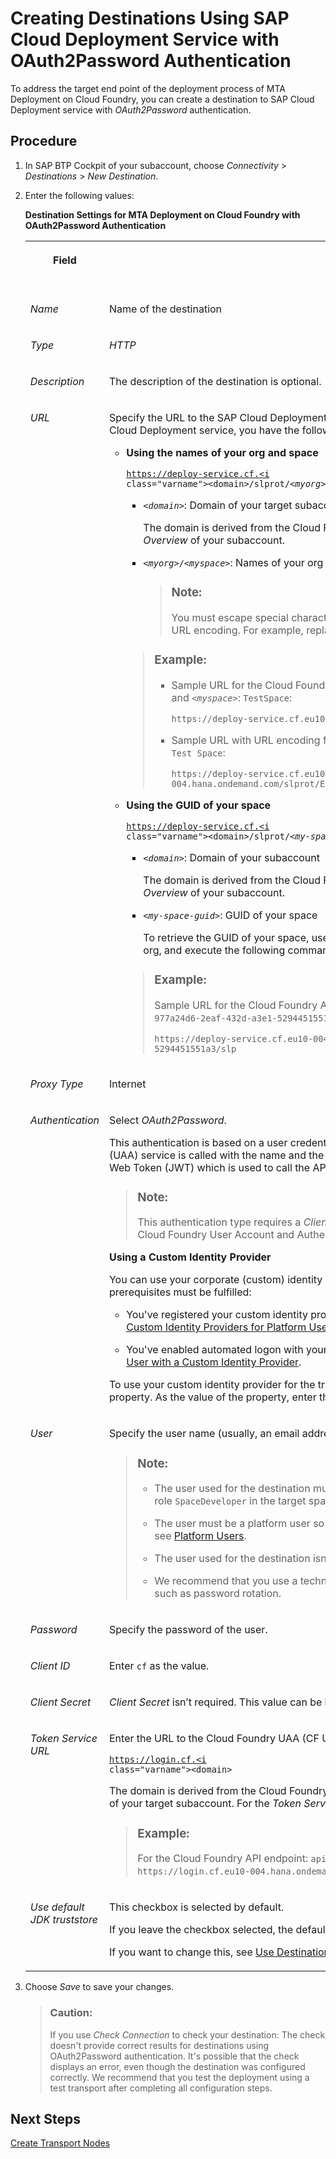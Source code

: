 <!-- loioa26a721eb2954315a6bb6d2e3cbb416c -->

# Creating Destinations Using SAP Cloud Deployment Service with OAuth2Password Authentication

To address the target end point of the deployment process of MTA Deployment on Cloud Foundry, you can create a destination to SAP Cloud Deployment service with *OAuth2Password* authentication.



<a name="loioa26a721eb2954315a6bb6d2e3cbb416c__steps_gsg_qss_gwb"/>

## Procedure

1.  In SAP BTP Cockpit of your subaccount, choose *Connectivity* \> *Destinations* \> *New Destination*.

2.  Enter the following values:

    **Destination Settings for MTA Deployment on Cloud Foundry with OAuth2Password Authentication**


    <table>
    <tr>
    <th valign="top">

    Field
    
    </th>
    <th valign="top">

    Description
    
    </th>
    <th valign="top">

    More Information
    
    </th>
    </tr>
    <tr>
    <td valign="top">
    
    *Name*
    
    </td>
    <td valign="top">
    
    Name of the destination
    
    </td>
    <td valign="top" rowspan="3">
    
    SAP BTP, Cloud Foundry: [Using the Destinations Editor in the Cockpit](https://help.sap.com/docs/CP_CONNECTIVITY/cca91383641e40ffbe03bdc78f00f681/565fdb3dd19d4cda80864341dc5a0451.html)
    
    </td>
    </tr>
    <tr>
    <td valign="top">
    
    *Type*
    
    </td>
    <td valign="top">
    
    *HTTP*
    
    </td>
    </tr>
    <tr>
    <td valign="top">
    
    *Description*
    
    </td>
    <td valign="top">
    
    The description of the destination is optional.
    
    </td>
    </tr>
    <tr>
    <td valign="top">
    
    *URL*
    
    </td>
    <td valign="top">
    
    Specify the URL to the SAP Cloud Deployment service as the deploy end point of the destination. To address the SAP Cloud Deployment service, you have the following options:

    -   **Using the names of your org and space**

        <code>https://deploy-service.cf.<i class="varname">&lt;domain&gt;</i>/slprot/<i class="varname">&lt;myorg&gt;</i>/<i class="varname">&lt;myspace&gt;</i>/slp</code>

        -   <code><i class="varname">&lt;domain&gt;</i></code>: Domain of your target subaccount

            The domain is derived from the Cloud Foundry API endpoint that you can find in the SAP BTP Cockpit in the *Overview* of your subaccount.

        -   <code><i class="varname">&lt;myorg&gt;</i>/<i class="varname">&lt;myspace&gt;</i></code>: Names of your org and space

            > ### Note:  
            > You must escape special characters in your org and space name \(*<myorg\>*/*<myspace\>*\) with a proper URL encoding. For example, replace space characters with `%20`, and commas with `%2C`.


        > ### Example:  
        > -   Sample URL for the Cloud Foundry API endpoint: `api.cf.eu10-004.hana.ondemand.com`, <code><i class="varname">&lt;myorg&gt;</i></code>: `TestOrg`, and <code><i class="varname">&lt;myspace&gt;</i></code>: `TestSpace`:
        > 
        >     `https://deploy-service.cf.eu10-004.hana.ondemand.com/slprot/TestOrg/TestSpace/slp`
        > 
        > -   Sample URL with URL encoding for <code><i class="varname">&lt;myorg&gt;</i></code>: `Example Company Test Org` and <code><i class="varname">&lt;myspace&gt;</i></code>: `Example Company Test Space`:
        > 
        >     `https://deploy-service.cf.eu10-004.hana.ondemand.com/slprot/Example%20Company%20Test%20Org/Example%20Company%20Test%20Space/slp`

    -   **Using the GUID of your space**

        <code>https://deploy-service.cf.<i class="varname">&lt;domain&gt;</i>/slprot/<i class="varname">&lt;my-space-guid&gt;</i>/slp</code>

        -   <code><i class="varname">&lt;domain&gt;</i></code>: Domain of your subaccount

            The domain is derived from the Cloud Foundry API endpoint that you can find in the SAP BTP Cockpit in the *Overview* of your subaccount.

        -   <code><i class="varname">&lt;my-space-guid&gt;</i></code>: GUID of your space

            To retrieve the GUID of your space, use the Cloud Foundry Command Line Interface \(cf CLI\). Log on to your org, and execute the following command: `cf space <my-space-name> --guid`.


        > ### Example:  
        > Sample URL for the Cloud Foundry API endpoint: `api.cf.eu10-004.hana.ondemand.com` and <code><i class="varname">&lt;my-space-guid&gt;</i></code>: `977a24d6-2eaf-432d-a3e1-5294451551a3`:
        > 
        > `https://deploy-service.cf.eu10-004.hana.ondemand.com/slprot/977a24d6-2eaf-432d-a3e1-5294451551a3/slp`



    
    </td>
    <td valign="top">
    
    More information about regions and API endpoints:

    -   [Deploying Applications in Regions](https://help.sap.com/docs/BTP/65de2977205c403bbc107264b8eccf4b/350356d1dc314d3199dca15bd2ab9b0e.html?locale=en-US#deploying-applications-in-regions)

    -   [Regions and API Endpoints Available for the Cloud Foundry Environment](https://help.sap.com/docs/BTP/65de2977205c403bbc107264b8eccf4b/f344a57233d34199b2123b9620d0bb41.html?locale=en-US).


    More information about cf CLI:

    -   [Working with the Cloud Foundry Command Line Interface](https://help.sap.com/docs/BTP/65de2977205c403bbc107264b8eccf4b/2f1d4abd0f9f4760a301f43513d2efa6.html?locale=en-US)



    
    </td>
    </tr>
    <tr>
    <td valign="top">
    
    *Proxy Type*
    
    </td>
    <td valign="top">
    
    Internet
    
    </td>
    <td valign="top" rowspan="6">
    
    [OAuth Password Authentication](https://help.sap.com/docs/CP_CONNECTIVITY/cca91383641e40ffbe03bdc78f00f681/452357cdd82a4c0ba6095b36c0057526.html?locale=en-US)
    
    </td>
    </tr>
    <tr>
    <td valign="top">
    
    *Authentication*
    
    </td>
    <td valign="top">
    
    Select *OAuth2Password*.

    This authentication is based on a user credential flow. At first, the Cloud Foundry User Account and Authentication \(UAA\) service is called with the name and the password of this user. The authentication service then returns a JSON Web Token \(JWT\) which is used to call the API of the SAP Cloud Deployment service.

    > ### Note:  
    > This authentication type requires a *Client ID* with the value `cf`, and a *Token Service URL* defined, pointing to the Cloud Foundry User Account and Authentication service.

    **Using a Custom Identity Provider**

    You can use your corporate \(custom\) identity provider for the transport destination. To do this, the following prerequisites must be fulfilled:

    -   You've registered your custom identity provider with SAP as described under [Establish Trust and Federation of Custom Identity Providers for Platform Users](https://help.sap.com/docs/BTP/65de2977205c403bbc107264b8eccf4b/c36898473d704e07a33268c9f9d29515.html?locale=en-US).

    -   You've enabled automated logon with your custom identity provider as described under [Log On as a Technical User with a Custom Identity Provider](https://help.sap.com/docs/BTP/65de2977205c403bbc107264b8eccf4b/98ec56a6dd4347b6ad466aaab19ded02.html?locale=en-US).

    To use your custom identity provider for the transport destination, under *Additional Properties*, add the `origin` property. As the value of the property, enter the value of *origin* of your custom identity provider.
    
    </td>
    </tr>
    <tr>
    <td valign="top">
    
    *User*
    
    </td>
    <td valign="top">
    
    Specify the user name \(usually, an email address\) of the user that is used for the deployment.

    > ### Note:  
    > -   The user used for the destination must be a valid user on Cloud Foundry environment and it must have the role `SpaceDeveloper` in the target space.
    > 
    > -   The user must be a platform user so that the deployment works for all content types. For more information, see [Platform Users](https://help.sap.com/docs/btp/sap-business-technology-platform/platform-users).
    > 
    > -   The user used for the destination isn’t subject to any Data Protection and Privacy requirements.
    > 
    > -   We recommend that you use a technical user to avoid constraints typically associated with personal users, such as password rotation.


    
    </td>
    </tr>
    <tr>
    <td valign="top">
    
    *Password*
    
    </td>
    <td valign="top">
    
    Specify the password of the user.
    
    </td>
    </tr>
    <tr>
    <td valign="top">
    
    *Client ID*
    
    </td>
    <td valign="top">
    
    Enter `cf` as the value.
    
    </td>
    </tr>
    <tr>
    <td valign="top">
    
    *Client Secret*
    
    </td>
    <td valign="top">
    
    *Client Secret* isn’t required. This value can be left empty.
    
    </td>
    </tr>
    <tr>
    <td valign="top">
    
    *Token Service URL*
    
    </td>
    <td valign="top">
    
    Enter the URL to the Cloud Foundry UAA \(CF UAA\) authentication service in the following format:

    <code>https://login.cf.<i class="varname">&lt;domain&gt;</i></code>

    The domain is derived from the Cloud Foundry API endpoint that you can find in the SAP BTP Cockpit in the *Overview* of your target subaccount. For the *Token Service URL*, replace `api` by `login`.

    > ### Example:  
    > For the Cloud Foundry API endpoint: `api.cf.eu10-004.hana.ondemand.com`, the *Token Service URL* is: `https://login.cf.eu10-004.hana.ondemand.com`.


    
    </td>
    <td valign="top">
    
    [Regions and API Endpoints Available for the Cloud Foundry Environment](https://help.sap.com/docs/BTP/65de2977205c403bbc107264b8eccf4b/f344a57233d34199b2123b9620d0bb41.html?locale=en-US).
    
    </td>
    </tr>
    <tr>
    <td valign="top">
    
    *Use default JDK truststore*
    
    </td>
    <td valign="top">
    
    This checkbox is selected by default.

    If you leave the checkbox selected, the default JDK truststore with certificates provided by SAP are used.

    If you want to change this, see [Use Destination Certificates \(Cockpit\)](https://help.sap.com/docs/CP_CONNECTIVITY/b865ed651e414196b39f8922db2122c7/d3dfd5052fb14a15aad87ebcdb2f23e2.html?locale=en-US).
    
    </td>
    <td valign="top">
    
     
    
    </td>
    </tr>
    </table>
    
3.  Choose *Save* to save your changes.

    > ### Caution:  
    > If you use *Check Connection* to check your destination: The check doesn't provide correct results for destinations using OAuth2Password authentication. It's possible that the check displays an error, even though the destination was configured correctly. We recommend that you test the deployment using a test transport after completing all configuration steps.




<a name="loioa26a721eb2954315a6bb6d2e3cbb416c__postreq_fr4_5v2_2db"/>

## Next Steps

[Create Transport Nodes](create-transport-nodes-f71a4d5.md)

